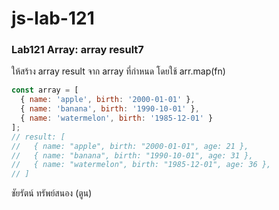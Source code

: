 # js-lab-121
### Lab121 Array: array result7
ให้สร้าง array result จาก array ที่กำหนด โดยใช้ arr.map(fn)

```JavaScript
const array = [
  { name: 'apple', birth: '2000-01-01' },
  { name: 'banana', birth: '1990-10-01' },
  { name: 'watermelon', birth: '1985-12-01' }
];
// result: [
//   { name: "apple", birth: "2000-01-01", age: 21 },
//   { name: "banana", birth: "1990-10-01", age: 31 },
//   { name: "watermelon", birth: "1985-12-01", age: 36 },
// ]
```
ชัยรัตน์ ทรัพย์สนอง (ตูน)
